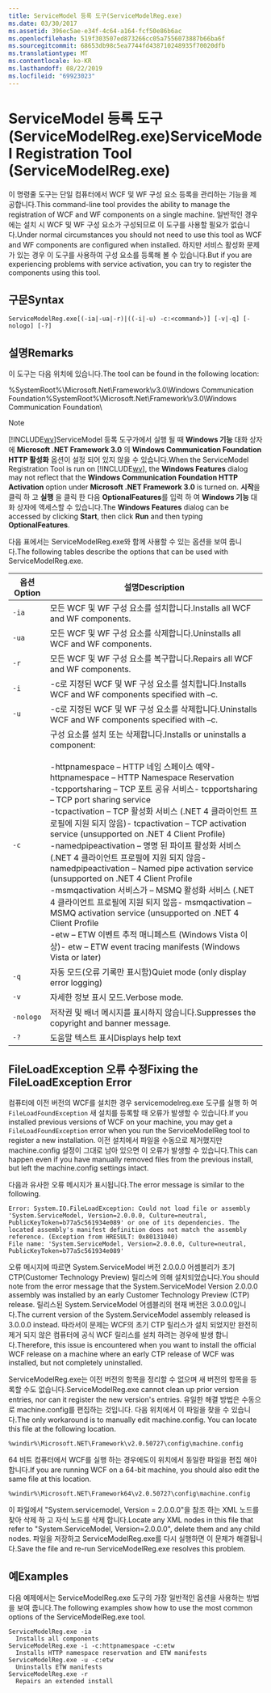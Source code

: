 ```yaml
---
title: ServiceModel 등록 도구(ServiceModelReg.exe)
ms.date: 03/30/2017
ms.assetid: 396ec5ae-e34f-4c64-a164-fcf50e86b6ac
ms.openlocfilehash: 519f303507ed873266cc05a7556073887b66ba6f
ms.sourcegitcommit: 68653db98c5ea7744fd438710248935f70020dfb
ms.translationtype: MT
ms.contentlocale: ko-KR
ms.lasthandoff: 08/22/2019
ms.locfileid: "69923023"
---
```

# <a name="servicemodel-registration-tool-servicemodelregexe"></a><span data-ttu-id="a5a6b-102">ServiceModel 등록 도구(ServiceModelReg.exe)</span><span class="sxs-lookup"><span data-stu-id="a5a6b-102">ServiceModel Registration Tool (ServiceModelReg.exe)</span></span>
<span data-ttu-id="a5a6b-103">이 명령줄 도구는 단일 컴퓨터에서 WCF 및 WF 구성 요소 등록을 관리하는 기능을 제공합니다.</span><span class="sxs-lookup"><span data-stu-id="a5a6b-103">This command-line tool provides the ability to manage the registration of WCF and WF components on a single machine.</span></span> <span data-ttu-id="a5a6b-104">일반적인 경우에는 설치 시 WCF 및 WF 구성 요소가 구성되므로 이 도구를 사용할 필요가 없습니다.</span><span class="sxs-lookup"><span data-stu-id="a5a6b-104">Under normal circumstances you should not need to use this tool as WCF and WF components are configured when installed.</span></span> <span data-ttu-id="a5a6b-105">하지만 서비스 활성화 문제가 있는 경우 이 도구를 사용하여 구성 요소를 등록해 볼 수 있습니다.</span><span class="sxs-lookup"><span data-stu-id="a5a6b-105">But if you are experiencing problems with service activation, you can try to register the components using this tool.</span></span>  
  
## <a name="syntax"></a><span data-ttu-id="a5a6b-106">구문</span><span class="sxs-lookup"><span data-stu-id="a5a6b-106">Syntax</span></span>  
  
```  
ServiceModelReg.exe[(-ia|-ua|-r)|((-i|-u) -c:<command>)] [-v|-q] [-nologo] [-?]  
```  
  
## <a name="remarks"></a><span data-ttu-id="a5a6b-107">설명</span><span class="sxs-lookup"><span data-stu-id="a5a6b-107">Remarks</span></span>  
 <span data-ttu-id="a5a6b-108">이 도구는 다음 위치에 있습니다.</span><span class="sxs-lookup"><span data-stu-id="a5a6b-108">The tool can be found in the following location:</span></span>  
  
 <span data-ttu-id="a5a6b-109">%SystemRoot%\Microsoft.Net\Framework\v3.0\Windows Communication Foundation</span><span class="sxs-lookup"><span data-stu-id="a5a6b-109">%SystemRoot%\Microsoft.Net\Framework\v3.0\Windows Communication Foundation</span></span>\  
  
> [!NOTE]
> <span data-ttu-id="a5a6b-110">[!INCLUDE[wv](../../../includes/wv-md.md)]ServiceModel 등록 도구가에서 실행 될 때 **Windows 기능** 대화 상자에 **Microsoft .NET Framework 3.0** 의 **Windows Communication Foundation HTTP 활성화** 옵션이 설정 되어 있지 않을 수 있습니다.</span><span class="sxs-lookup"><span data-stu-id="a5a6b-110">When the ServiceModel Registration Tool is run on [!INCLUDE[wv](../../../includes/wv-md.md)], the **Windows Features** dialog may not reflect that the **Windows Communication Foundation HTTP Activation** option under **Microsoft .NET Framework 3.0** is turned on.</span></span> <span data-ttu-id="a5a6b-111">**시작**을 클릭 하 고 **실행** 을 클릭 한 다음 **OptionalFeatures**를 입력 하 여 **Windows 기능** 대화 상자에 액세스할 수 있습니다.</span><span class="sxs-lookup"><span data-stu-id="a5a6b-111">The **Windows Features** dialog can be accessed by clicking **Start**, then click **Run** and then typing **OptionalFeatures**.</span></span>  
  
 <span data-ttu-id="a5a6b-112">다음 표에서는 ServiceModelReg.exe와 함께 사용할 수 있는 옵션을 보여 줍니다.</span><span class="sxs-lookup"><span data-stu-id="a5a6b-112">The following tables describe the options that can be used with ServiceModelReg.exe.</span></span>  
  
|<span data-ttu-id="a5a6b-113">옵션</span><span class="sxs-lookup"><span data-stu-id="a5a6b-113">Option</span></span>|<span data-ttu-id="a5a6b-114">설명</span><span class="sxs-lookup"><span data-stu-id="a5a6b-114">Description</span></span>|  
|------------|-----------------|  
|`-ia`|<span data-ttu-id="a5a6b-115">모든 WCF 및 WF 구성 요소를 설치합니다.</span><span class="sxs-lookup"><span data-stu-id="a5a6b-115">Installs all WCF and WF components.</span></span>|  
|`-ua`|<span data-ttu-id="a5a6b-116">모든 WCF 및 WF 구성 요소를 삭제합니다.</span><span class="sxs-lookup"><span data-stu-id="a5a6b-116">Uninstalls all WCF and WF components.</span></span>|  
|`-r`|<span data-ttu-id="a5a6b-117">모든 WCF 및 WF 구성 요소를 복구합니다.</span><span class="sxs-lookup"><span data-stu-id="a5a6b-117">Repairs all WCF and WF components.</span></span>|  
|`-i`|<span data-ttu-id="a5a6b-118">-c로 지정된 WCF 및 WF 구성 요소를 설치합니다.</span><span class="sxs-lookup"><span data-stu-id="a5a6b-118">Installs WCF and WF components specified with –c.</span></span>|  
|`-u`|<span data-ttu-id="a5a6b-119">-c로 지정된 WCF 및 WF 구성 요소를 삭제합니다.</span><span class="sxs-lookup"><span data-stu-id="a5a6b-119">Uninstalls WCF and WF components specified with –c.</span></span>|  
|`-c`|<span data-ttu-id="a5a6b-120">구성 요소를 설치 또는 삭제합니다.</span><span class="sxs-lookup"><span data-stu-id="a5a6b-120">Installs or uninstalls a component:</span></span><br /><br /> <span data-ttu-id="a5a6b-121">-httpnamespace – HTTP 네임 스페이스 예약</span><span class="sxs-lookup"><span data-stu-id="a5a6b-121">-   httpnamespace – HTTP Namespace Reservation</span></span><br /><span data-ttu-id="a5a6b-122">-tcpportsharing – TCP 포트 공유 서비스</span><span class="sxs-lookup"><span data-stu-id="a5a6b-122">-   tcpportsharing – TCP port sharing service</span></span><br /><span data-ttu-id="a5a6b-123">-tcpactivation – TCP 활성화 서비스 (.NET 4 클라이언트 프로필에 지원 되지 않음)</span><span class="sxs-lookup"><span data-stu-id="a5a6b-123">-   tcpactivation – TCP activation service (unsupported on .NET 4 Client Profile)</span></span><br /><span data-ttu-id="a5a6b-124">-namedpipeactivation – 명명 된 파이프 활성화 서비스 (.NET 4 클라이언트 프로필에 지원 되지 않음</span><span class="sxs-lookup"><span data-stu-id="a5a6b-124">-   namedpipeactivation – Named pipe activation service (unsupported on .NET 4 Client Profile</span></span><br /><span data-ttu-id="a5a6b-125">-msmqactivation 서비스가 – MSMQ 활성화 서비스 (.NET 4 클라이언트 프로필에 지원 되지 않음</span><span class="sxs-lookup"><span data-stu-id="a5a6b-125">-   msmqactivation – MSMQ activation service (unsupported on .NET 4 Client Profile</span></span><br /><span data-ttu-id="a5a6b-126">-etw – ETW 이벤트 추적 매니페스트 (Windows Vista 이상)</span><span class="sxs-lookup"><span data-stu-id="a5a6b-126">-   etw – ETW event tracing manifests (Windows Vista or later)</span></span>|  
|`-q`|<span data-ttu-id="a5a6b-127">자동 모드(오류 기록만 표시함)</span><span class="sxs-lookup"><span data-stu-id="a5a6b-127">Quiet mode (only display error logging)</span></span>|  
|`-v`|<span data-ttu-id="a5a6b-128">자세한 정보 표시 모드.</span><span class="sxs-lookup"><span data-stu-id="a5a6b-128">Verbose mode.</span></span>|  
|`-nologo`|<span data-ttu-id="a5a6b-129">저작권 및 배너 메시지를 표시하지 않습니다.</span><span class="sxs-lookup"><span data-stu-id="a5a6b-129">Suppresses the copyright and banner message.</span></span>|  
|`-?`|<span data-ttu-id="a5a6b-130">도움말 텍스트 표시</span><span class="sxs-lookup"><span data-stu-id="a5a6b-130">Displays help text</span></span>|  
  
## <a name="fixing-the-fileloadexception-error"></a><span data-ttu-id="a5a6b-131">FileLoadException 오류 수정</span><span class="sxs-lookup"><span data-stu-id="a5a6b-131">Fixing the FileLoadException Error</span></span>  
 <span data-ttu-id="a5a6b-132">컴퓨터에 이전 버전의 WCF를 설치한 경우 servicemodelreg.exe 도구를 실행 하 여 `FileLoadFoundException` 새 설치를 등록할 때 오류가 발생할 수 있습니다.</span><span class="sxs-lookup"><span data-stu-id="a5a6b-132">If you installed previous versions of WCF on your machine, you may get a `FileLoadFoundException` error when you run the ServiceModelReg tool to register a new installation.</span></span> <span data-ttu-id="a5a6b-133">이전 설치에서 파일을 수동으로 제거했지만 machine.config 설정이 그대로 남아 있으면 이 오류가 발생할 수 있습니다.</span><span class="sxs-lookup"><span data-stu-id="a5a6b-133">This can happen even if you have manually removed files from the previous install, but left the machine.config settings intact.</span></span>  
  
 <span data-ttu-id="a5a6b-134">다음과 유사한 오류 메시지가 표시됩니다.</span><span class="sxs-lookup"><span data-stu-id="a5a6b-134">The error message is similar to the following.</span></span>  
  
```  
Error: System.IO.FileLoadException: Could not load file or assembly 'System.ServiceModel, Version=2.0.0.0, Culture=neutral, PublicKeyToken=b77a5c561934e089' or one of its dependencies. The located assembly's manifest definition does not match the assembly reference. (Exception from HRESULT: 0x80131040)  
File name: 'System.ServiceModel, Version=2.0.0.0, Culture=neutral, PublicKeyToken=b77a5c561934e089'  
```  
  
 <span data-ttu-id="a5a6b-135">오류 메시지에 따르면 System.ServiceModel 버전 2.0.0.0 어셈블리가 초기 CTP(Customer Technology Preview) 릴리스에 의해 설치되었습니다.</span><span class="sxs-lookup"><span data-stu-id="a5a6b-135">You should note from the error message that the System.ServiceModel Version 2.0.0.0 assembly was installed by an early Customer Technology Preview (CTP) release.</span></span> <span data-ttu-id="a5a6b-136">릴리스된 System.ServiceModel 어셈블리의 현재 버전은 3.0.0.0입니다.</span><span class="sxs-lookup"><span data-stu-id="a5a6b-136">The current version of the System.ServiceModel assembly released is 3.0.0.0 instead.</span></span> <span data-ttu-id="a5a6b-137">따라서이 문제는 WCF의 초기 CTP 릴리스가 설치 되었지만 완전히 제거 되지 않은 컴퓨터에 공식 WCF 릴리스를 설치 하려는 경우에 발생 합니다.</span><span class="sxs-lookup"><span data-stu-id="a5a6b-137">Therefore, this issue is encountered when you want to install the official WCF release on a machine where an early CTP release of WCF was installed, but not completely uninstalled.</span></span>  
  
 <span data-ttu-id="a5a6b-138">ServiceModelReg.exe는 이전 버전의 항목을 정리할 수 없으며 새 버전의 항목을 등록할 수도 없습니다.</span><span class="sxs-lookup"><span data-stu-id="a5a6b-138">ServiceModelReg.exe cannot clean up prior version entries, nor can it register the new version's entries.</span></span> <span data-ttu-id="a5a6b-139">유일한 해결 방법은 수동으로 machine.config를 편집하는 것입니다. 다음 위치에서 이 파일을 찾을 수 있습니다.</span><span class="sxs-lookup"><span data-stu-id="a5a6b-139">The only workaround is to manually edit machine.config. You can locate this file at the following location.</span></span>  
  
```  
%windir%\Microsoft.NET\Framework\v2.0.50727\config\machine.config   
```  
  
 <span data-ttu-id="a5a6b-140">64 비트 컴퓨터에서 WCF를 실행 하는 경우에도이 위치에서 동일한 파일을 편집 해야 합니다.</span><span class="sxs-lookup"><span data-stu-id="a5a6b-140">If you are running WCF on a 64-bit machine, you should also edit the same file at this location.</span></span>  
  
```  
%windir%\Microsoft.NET\Framework64\v2.0.50727\config\machine.config   
```  
  
 <span data-ttu-id="a5a6b-141">이 파일에서 "System.servicemodel, Version = 2.0.0.0"을 참조 하는 XML 노드를 찾아 삭제 하 고 자식 노드를 삭제 합니다.</span><span class="sxs-lookup"><span data-stu-id="a5a6b-141">Locate any XML nodes in this file that refer to "System.ServiceModel, Version=2.0.0.0", delete them and any child nodes.</span></span> <span data-ttu-id="a5a6b-142">파일을 저장하고 ServiceModelReg.exe를 다시 실행하면 이 문제가 해결됩니다.</span><span class="sxs-lookup"><span data-stu-id="a5a6b-142">Save the file and re-run ServiceModelReg.exe resolves this problem.</span></span>  
  
## <a name="examples"></a><span data-ttu-id="a5a6b-143">예</span><span class="sxs-lookup"><span data-stu-id="a5a6b-143">Examples</span></span>  
 <span data-ttu-id="a5a6b-144">다음 예제에서는 ServiceModelReg.exe 도구의 가장 일반적인 옵션을 사용하는 방법을 보여 줍니다.</span><span class="sxs-lookup"><span data-stu-id="a5a6b-144">The following examples show how to use the most common options of the ServiceModelReg.exe tool.</span></span>  
  
```  
ServiceModelReg.exe -ia  
  Installs all components  
ServiceModelReg.exe -i -c:httpnamespace -c:etw  
  Installs HTTP namespace reservation and ETW manifests  
ServiceModelReg.exe -u -c:etw  
  Uninstalls ETW manifests  
ServiceModelReg.exe -r  
  Repairs an extended install  
```
